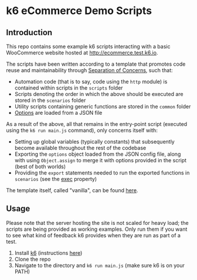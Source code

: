 # k6 eCommerce Demo Scripts

## Introduction

This repo contains some example k6 scripts interacting with a basic WooCommerce website hosted at http://ecommerce.test.k6.io.

The scripts have been written according to a template that promotes code reuse and maintainability through [Separation of Concerns](https://en.wikipedia.org/wiki/Separation_of_concerns), such that:

- Automation code (that is to say, code using the `http` module) is contained within scripts in the `scripts` folder
- Scripts denoting the order in which the above should be executed are stored in the `scenarios` folder
- Utility scripts containing generic functions are stored in the `common` folder
- [Options](https://k6.io/docs/using-k6/options/) are loaded from a JSON file

As a result of the above, all that remains in the entry-point script (executed using the `k6 run main.js` command), only concerns itself with:
- Setting up global variables (typically constants) that subsequently become available throughout the rest of the codebase
- Exporting the `options` object loaded from the JSON config file, along with using `Object.assign` to merge it with options provided in the script (best of both worlds)
- Providing the `export` statements needed to run the exported functions in `scenarios` (see the [exec](https://k6.io/docs/using-k6/scenarios/#common-options) property)

The template itself, called "vanilla", can be found [here](https://github.com/tom-miseur/k6-templates).

## Usage

Please note that the server hosting the site is not scaled for heavy load; the scripts are being provided as working examples. Only run them if you want to see what kind of feedback k6 provides when they are run as part of a test.

1. Install [k6](https://k6.io) (instructions [here](https://k6.io/docs/getting-started/installation/))
2. Clone the repo
3. Navigate to the directory and `k6 run main.js` (make sure k6 is on your PATH)
